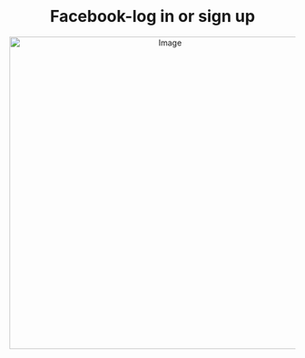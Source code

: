</br>
<h1 align="center">Facebook-log in or sign up</h1>
<p align="center">
  <img src="https://cdn.dribbble.com/users/954572/screenshots/17357871/media/af709d784f14cb4cff42471e1afadd23.gif" alt="Image" style="width: 550px; display: block; margin: 0 auto;" />
</p>
